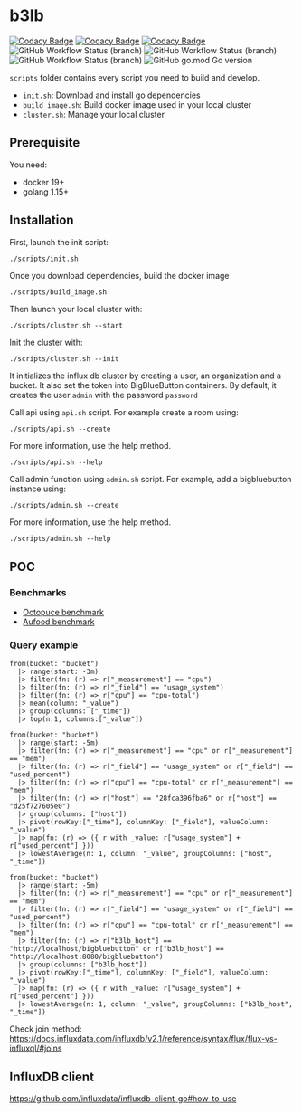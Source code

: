 # b3lb
[![Codacy Badge](https://api.codacy.com/project/badge/Grade/6765806e19e34318966fb49b58d1848b)](https://app.codacy.com/gh/SLedunois/b3lb?utm_source=github.com&utm_medium=referral&utm_content=SLedunois/b3lb&utm_campaign=Badge_Grade_Settings)
[![Codacy Badge](https://app.codacy.com/project/badge/Grade/c4c4627abd1f474fb2200f9831dfe502)](https://www.codacy.com/gh/SLedunois/b3lb/dashboard?utm_source=github.com&amp;utm_medium=referral&amp;utm_content=SLedunois/b3lb&amp;utm_campaign=Badge_Grade)
[![Codacy Badge](https://app.codacy.com/project/badge/Coverage/c4c4627abd1f474fb2200f9831dfe502)](https://www.codacy.com/gh/SLedunois/b3lb/dashboard?utm_source=github.com&utm_medium=referral&utm_content=SLedunois/b3lb&utm_campaign=Badge_Coverage)
![GitHub Workflow Status (branch)](https://img.shields.io/github/workflow/status/sledunois/b3lb/Code%20linting/main?label=Code%20linting)
![GitHub Workflow Status (branch)](https://img.shields.io/github/workflow/status/sledunois/b3lb/Unit%20tests%20and%20coverage/main?label=Unit%20tests)
![GitHub Workflow Status (branch)](https://img.shields.io/github/workflow/status/sledunois/b3lb/Integration%20tests/main?label=Integration%20tests)
![GitHub go.mod Go version](https://img.shields.io/github/go-mod/go-version/sledunois/b3lb)

`scripts` folder contains every script you need to build and develop.
*   `init.sh`: Download and install go dependencies
*   `build_image.sh`: Build docker image used in your local cluster
*   `cluster.sh`: Manage your local cluster

## Prerequisite

You need:
*   docker 19+
*   golang 1.15+

## Installation

First, launch the init script:
 ```sh
./scripts/init.sh
 ```

Once you download dependencies, build the docker image
```shell
./scripts/build_image.sh
```

Then launch your local cluster with:
```shell
./scripts/cluster.sh --start
```

Init the cluster with:
```shell
./scripts/cluster.sh --init
```
It initializes the influx db cluster by creating a user, an organization and a bucket. It also set the token into BigBlueButton containers.
By default, it creates the user `admin` with the password `password`

Call api using `api.sh` script. For example create a room using:
```shell
./scripts/api.sh --create
```
For more information, use the help method.
```shell
./scripts/api.sh --help
```

Call admin function using `admin.sh` script. For example, add a bigbluebutton instance using:
```shell
./scripts/admin.sh --create
```

For more information, use the help method.
```shell
./scripts/admin.sh --help
```

## POC

### Benchmarks

*   [Octopuce benchmark](https://www.octopuce.fr/retour-dexperience-sur-bigbluebutton-a-fort-charge/)
*   [Aufood benchmark](https://www.aukfood.fr/faire-un-stress-test-sur-bigbluebutton/)

### Query example
```influxQL
from(bucket: "bucket")
  |> range(start: -3m)
  |> filter(fn: (r) => r["_measurement"] == "cpu")
  |> filter(fn: (r) => r["_field"] == "usage_system")
  |> filter(fn: (r) => r["cpu"] == "cpu-total")
  |> mean(column: "_value")
  |> group(columns: ["_time"])
  |> top(n:1, columns:["_value"])
```

```influxQL
from(bucket: "bucket")
  |> range(start: -5m)
  |> filter(fn: (r) => r["_measurement"] == "cpu" or r["_measurement"] == "mem")
  |> filter(fn: (r) => r["_field"] == "usage_system" or r["_field"] == "used_percent")
  |> filter(fn: (r) => r["cpu"] == "cpu-total" or r["_measurement"] == "mem")
  |> filter(fn: (r) => r["host"] == "28fca396fba6" or r["host"] == "d25f727605e0")
  |> group(columns: ["host"])
  |> pivot(rowKey:["_time"], columnKey: ["_field"], valueColumn: "_value")
  |> map(fn: (r) => ({ r with _value: r["usage_system"] + r["used_percent"] }))
  |> lowestAverage(n: 1, column: "_value", groupColumns: ["host", "_time"])
```

```influxQL
from(bucket: "bucket")
  |> range(start: -5m)
  |> filter(fn: (r) => r["_measurement"] == "cpu" or r["_measurement"] == "mem")
  |> filter(fn: (r) => r["_field"] == "usage_system" or r["_field"] == "used_percent")
  |> filter(fn: (r) => r["cpu"] == "cpu-total" or r["_measurement"] == "mem")
  |> filter(fn: (r) => r["b3lb_host"] == "http://localhost/bigbluebutton" or r["b3lb_host"] == "http://localhost:8080/bigbluebutton")
  |> group(columns: ["b3lb_host"])
  |> pivot(rowKey:["_time"], columnKey: ["_field"], valueColumn: "_value")
  |> map(fn: (r) => ({ r with _value: r["usage_system"] + r["used_percent"] }))
  |> lowestAverage(n: 1, column: "_value", groupColumns: ["b3lb_host", "_time"])
```

Check join method: https://docs.influxdata.com/influxdb/v2.1/reference/syntax/flux/flux-vs-influxql/#joins

## InfluxDB client

https://github.com/influxdata/influxdb-client-go#how-to-use
